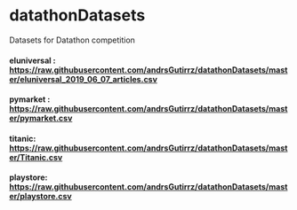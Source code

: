 # datathonDatasets
Datasets for Datathon competition

#### eluniversal : https://raw.githubusercontent.com/andrsGutirrz/datathonDatasets/master/eluniversal_2019_06_07_articles.csv  
#### pymarket : https://raw.githubusercontent.com/andrsGutirrz/datathonDatasets/master/pymarket.csv  
#### titanic: https://raw.githubusercontent.com/andrsGutirrz/datathonDatasets/master/Titanic.csv  
#### playstore: https://raw.githubusercontent.com/andrsGutirrz/datathonDatasets/master/playstore.csv  
